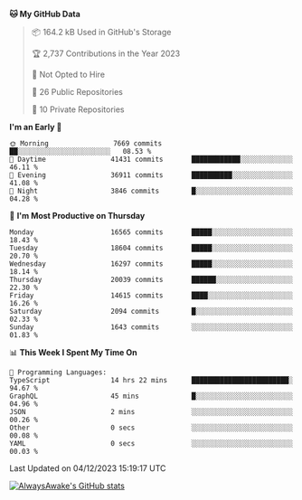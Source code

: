 <!--START_SECTION:waka-->
**🐱 My GitHub Data** 

> 📦 164.2 kB Used in GitHub's Storage 
 > 
> 🏆 2,737 Contributions in the Year 2023
 > 
> 🚫 Not Opted to Hire
 > 
> 📜 26 Public Repositories 
 > 
> 🔑 10 Private Repositories 
 > 
**I'm an Early 🐤** 

```text
🌞 Morning                7669 commits        ██░░░░░░░░░░░░░░░░░░░░░░░   08.53 % 
🌆 Daytime                41431 commits       ████████████░░░░░░░░░░░░░   46.11 % 
🌃 Evening                36911 commits       ██████████░░░░░░░░░░░░░░░   41.08 % 
🌙 Night                  3846 commits        █░░░░░░░░░░░░░░░░░░░░░░░░   04.28 % 
```
📅 **I'm Most Productive on Thursday** 

```text
Monday                   16565 commits       █████░░░░░░░░░░░░░░░░░░░░   18.43 % 
Tuesday                  18604 commits       █████░░░░░░░░░░░░░░░░░░░░   20.70 % 
Wednesday                16297 commits       █████░░░░░░░░░░░░░░░░░░░░   18.14 % 
Thursday                 20039 commits       ██████░░░░░░░░░░░░░░░░░░░   22.30 % 
Friday                   14615 commits       ████░░░░░░░░░░░░░░░░░░░░░   16.26 % 
Saturday                 2094 commits        █░░░░░░░░░░░░░░░░░░░░░░░░   02.33 % 
Sunday                   1643 commits        ░░░░░░░░░░░░░░░░░░░░░░░░░   01.83 % 
```


📊 **This Week I Spent My Time On** 

```text
💬 Programming Languages: 
TypeScript               14 hrs 22 mins      ████████████████████████░   94.67 % 
GraphQL                  45 mins             █░░░░░░░░░░░░░░░░░░░░░░░░   04.96 % 
JSON                     2 mins              ░░░░░░░░░░░░░░░░░░░░░░░░░   00.26 % 
Other                    0 secs              ░░░░░░░░░░░░░░░░░░░░░░░░░   00.08 % 
YAML                     0 secs              ░░░░░░░░░░░░░░░░░░░░░░░░░   00.03 % 
```


 Last Updated on 04/12/2023 15:19:17 UTC
<!--END_SECTION:waka-->

[![AlwaysAwake's GitHub stats](https://github-readme-stats.vercel.app/api?username=AlwaysAwake&show_icons=true&theme=github_dark&count_private=true)](https://github.com/AlwaysAwake/AlwaysAwake)
